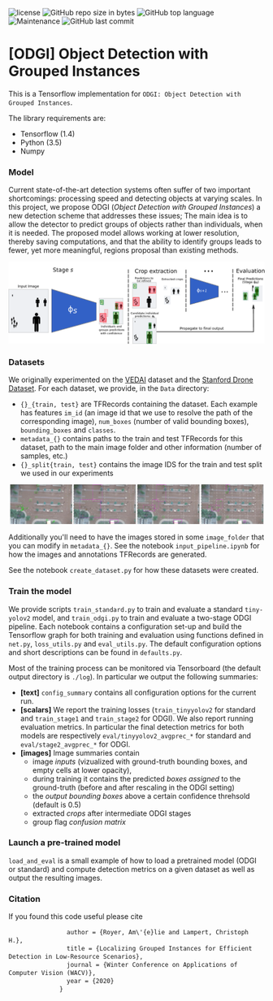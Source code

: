 ![license](https://img.shields.io/github/license/ameroyer/ODGI.svg)
![GitHub repo size in bytes](https://img.shields.io/github/repo-size/ameroyer/ODGI.svg)
![GitHub top language](https://img.shields.io/github/languages/top/ameroyer/ODGI.svg)
![Maintenance](https://img.shields.io/maintenance/yes/2018.svg)
![GitHub last commit](https://img.shields.io/github/last-commit/ameroyer/ODGI.svg)

# [ODGI] Object Detection with Grouped Instances

This is a Tensorflow implementation for `ODGI: Object Detection with Grouped Instances`.

The library requirements are:

  * Tensorflow (1.4)
  * Python (3.5)
  * Numpy

### Model
Current state-of-the-art detection systems often suffer of two important shortcomings: processing speed and detecting objects at varying scales. In this project, we propose ODGI (*Object Detection with Grouped Instances*) a new detection scheme that addresses these issues; The main idea is to allow the detector to predict groups of objects rather than individuals, when it is needed. The proposed model allows working at lower resolution, thereby saving computations, and that the ability to identify groups leads to fewer, yet more meaningful, regions proposal than existing methods.

![ODGI overview](readme_images/model.png)


### Datasets
We originally experimented on the [VEDAI](https://downloads.greyc.fr/vedai/) dataset and the [Stanford Drone Dataset](http://cvgl.stanford.edu/projects/uav_data/). For each dataset, we provide, in the `Data` directory:

  * `{}_{train, test}` are TFRecords containing the dataset. Each example has features `im_id` (an image id that we use to resolve the path of the corresponding image), `num_boxes` (number of valid bounding boxes), `bounding_boxes` and `classes`.
  * `metadata_{}` contains paths to the train and test TFRecords for this dataset, path to the main image folder and other information (number of samples, etc.)
  * `{}_split{train, test}` contains the image IDS for the train and test split we used in our experiments
 
![SDD inputs](readme_images/sdd_inputs.png)
 
Additionally you'll need to have the images stored in some `image_folder` that you can modify in `metadata_{}`.
See the notebook `input_pipeline.ipynb` for how the images and annotations TFRecords are generated.

See the notebook `create_dataset.py` for how these datasets were created.

### Train the model

We provide scripts `train_standard.py` to train and evaluate  a standard `tiny-yolov2` model, and `train_odgi.py` to train and evaluate a two-stage ODGI pipeline.
Each notebook contains a configuration set-up and build the Tensorflow graph for both training and evaluation using functions defined in `net.py`, `loss_utils.py` and `eval_utils.py`.
The default configuration options and short descriptions can be found in `defaults.py`.

Most of the training process can be monitored via Tensorboard (the default output directory is `./log`). In particular we output the following summaries:

  * **[text]** `config_summary` contains all configuration options for the current run.
  * **[scalars]** We report the training losses (`train_tinyyolov2` for standard and `train_stage1` and `train_stage2` for ODGI).
  We also report running evaluation metrics. In particular the final detection metrics for both models are respectively `eval/tinyyolov2_avgprec_*` for standard and `eval/stage2_avgprec_*` for ODGI.
  * **[images]** Image summaries contain 
     * image *inputs* (vizualized with ground-truth bounding boxes, and empty cells at lower opacity), 
     * during training it contains the predicted *boxes assigned* to the ground-truth (before and after rescaling in the ODGI setting)
     * the *output bounding boxes* above a certain confidence threhsold (default is 0.5)
     * extracted *crops* after intermediate ODGI stages
     * group flag *confusion matrix*
     


### Launch a pre-trained model

`load_and_eval` is a small example of how to load a pretrained model (ODGI or standard) and compute detection metrics on a given dataset as well as output the resulting images. 


### Citation
If you found this code useful please cite 


```@article{odgi,
		        author = {Royer, Am\'{e}lie and Lampert, Christoph H.},
		        title = {Localizing Grouped Instances for Efficient Detection in Low-Resource Scenarios},
		        journal = {Winter Conference on Applications of Computer Vision (WACV)},
		        year = {2020}
		      }
```

